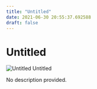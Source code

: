 ```yaml
---
title: "Untitled"
date: 2021-06-30 20:55:37.692588
draft: false
---
```


# Untitled

![Untitled](../images/6c4f8f83-da0f-11eb-84cf-60f262b60b65.png)
Untitled



No description provided.